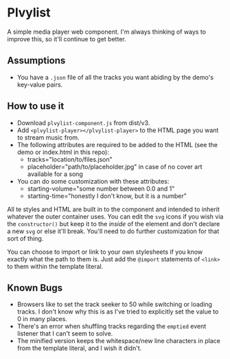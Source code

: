 # Plvylist
A simple media player web component. I'm always thinking of ways to improve this, so it'll continue to get better.

## Assumptions
- You have a `.json` file of all the tracks you want abiding by the demo's key-value pairs.

## How to use it
- Download `plvylist-component.js` from dist/v3.
- Add `<plvylist-player></plvylist-player>` to the HTML page you want to stream music from.
- The following attributes are required to be added to the HTML (see the demo or index.html in this repo):
    - tracks="location/to/files.json"
    - placeholder="path/to/placeholder.jpg" in case of no cover art available for a song
- You can do some customization with these attributes:
    - starting-volume="some number between 0.0 and 1"
    - starting-time="honestly I don't know, but it is a number"

All te styles and HTML are built in to the component and intended to inherit whatever the outer container uses. You can edit the `svg` icons if you wish via the `constructor()` but keep it to the _inside_ of the element and don't declare a new `svg` or else it'll break. You'll need to do further customization for that sort of thing.

You can choose to import or link to your own stylesheets if you know exactly what the path to them is. Just add the `@import` statements of `<link>` to them within the template literal.

## Known Bugs
- Browsers like to set the track seeker to 50 while switching or loading tracks. I don't know why this is as I've tried to explicitly set the value to 0 in many places.
- There's an error when shuffling tracks regarding the `emptied` event listener that I can't seem to solve.
- The minified version keeps the whitespace/new line characters in place from the template literal, and I wish it didn't.